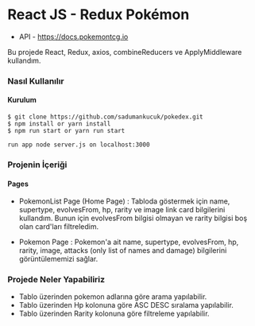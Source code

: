 # React JS - Redux Pokémon 

* API - https://docs.pokemontcg.io

Bu projede React, Redux, axios, combineReducers ve ApplyMiddleware kullandım.

### Nasıl Kullanılır

#### Kurulum
```
$ git clone https://github.com/sadumankucuk/pokedex.git
$ npm install or yarn install
$ npm run start or yarn run start

run app node server.js on localhost:3000
```
### Projenin İçeriği

#### Pages

* PokemonList Page (Home Page) :
Tabloda göstermek için name, supertype, evolvesFrom, hp, rarity ve image link card bilgilerini kullandım. Bunun için evolvesFrom bilgisi olmayan ve rarity bilgisi boş olan card'ları filtreledim.

* Pokemon Page :
Pokemon'a ait  name, supertype, evolvesFrom, hp, rarity, image, attacks (only list of names and damage) bilgilerini görüntülememizi sağlar.

### Projede Neler Yapabiliriz

* Tablo üzerinden pokemon adlarına göre arama yapılabilir.
* Tablo üzerinden Hp kolonuna göre ASC DESC sıralama yapılabilir.
* Tablo üzerinden Rarity kolonuna göre filtreleme yapılabilir.
